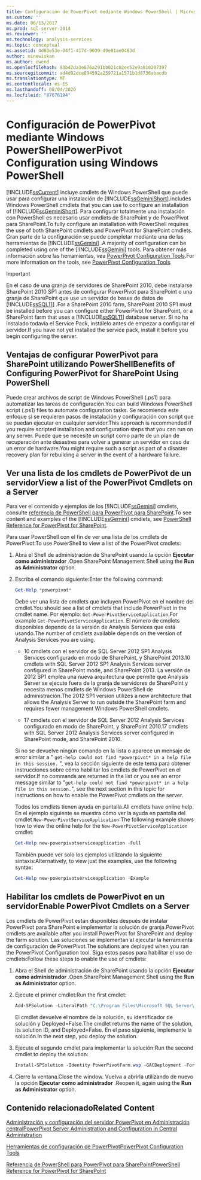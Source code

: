 ```yaml
---
title: Configuración de PowerPivot mediante Windows PowerShell | Microsoft Docs
ms.custom: ''
ms.date: 06/13/2017
ms.prod: sql-server-2014
ms.reviewer: ''
ms.technology: analysis-services
ms.topic: conceptual
ms.assetid: 4d83e53e-04f1-417d-9039-d9e81ae0483d
author: minewiskan
ms.author: owend
ms.openlocfilehash: 83b42da3e676a291bb021c02ee52e9a810207397
ms.sourcegitcommit: ad4d92dce894592a259721a1571b1d8736abacdb
ms.translationtype: MT
ms.contentlocale: es-ES
ms.lasthandoff: 08/04/2020
ms.locfileid: "87676194"
---
```

# <a name="powerpivot-configuration-using-windows-powershell"></a><span data-ttu-id="ebc68-102">Configuración de PowerPivot mediante Windows PowerShell</span><span class="sxs-lookup"><span data-stu-id="ebc68-102">PowerPivot Configuration using Windows PowerShell</span></span>
  [!INCLUDE[ssCurrent](../../includes/sscurrent-md.md)] <span data-ttu-id="ebc68-103">incluye cmdlets de Windows PowerShell que puede usar para configurar una instalación de [!INCLUDE[ssGeminiShort](../../includes/ssgeminishort-md.md)].</span><span class="sxs-lookup"><span data-stu-id="ebc68-103">includes Windows PowerShell cmdlets that you can use to configure an installation of [!INCLUDE[ssGeminiShort](../../includes/ssgeminishort-md.md)].</span></span> <span data-ttu-id="ebc68-104">Para configurar totalmente una instalación con PowerShell es necesario usar cmdlets de SharePoint y de PowerPivot para SharePoint.</span><span class="sxs-lookup"><span data-stu-id="ebc68-104">To fully configure an installation with PowerShell requires the use of both SharePoint cmdlets and PowerPivot for SharePoint cmdlets.</span></span> <span data-ttu-id="ebc68-105">Gran parte de la configuración se puede completar mediante una de las herramientas de [!INCLUDE[ssGemini](../../includes/ssgemini-md.md)] .</span><span class="sxs-lookup"><span data-stu-id="ebc68-105">A majority of configuration can be completed using one of the [!INCLUDE[ssGemini](../../includes/ssgemini-md.md)] tools.</span></span> <span data-ttu-id="ebc68-106">Para obtener más información sobre las herramientas, vea [PowerPivot Configuration Tools](power-pivot-configuration-tools.md).</span><span class="sxs-lookup"><span data-stu-id="ebc68-106">For more information on the tools, see [PowerPivot Configuration Tools](power-pivot-configuration-tools.md).</span></span>  
  
> [!IMPORTANT]  
>  <span data-ttu-id="ebc68-107">En el caso de una granja de servidores de SharePoint 2010, debe instalarse SharePoint 2010 SP1 antes de configurar PowerPivot para SharePoint o una granja de SharePoint que use un servidor de bases de datos de [!INCLUDE[ssSQL11](../../includes/sssql11-md.md)] .</span><span class="sxs-lookup"><span data-stu-id="ebc68-107">For a SharePoint 2010 farm, SharePoint 2010 SP1 must be installed before you can configure either PowerPivot for SharePoint, or a SharePoint farm that uses a [!INCLUDE[ssSQL11](../../includes/sssql11-md.md)] database server.</span></span> <span data-ttu-id="ebc68-108">Si no ha instalado todavía el Service Pack, instálelo antes de empezar a configurar el servidor.</span><span class="sxs-lookup"><span data-stu-id="ebc68-108">If you have not yet installed the service pack, install it before you begin configuring the server.</span></span>  
  
## <a name="benefits-of-configuring-powerpivot-for-sharepoint-using-powershell"></a><span data-ttu-id="ebc68-109">Ventajas de configurar PowerPivot para SharePoint utilizando PowerShell</span><span class="sxs-lookup"><span data-stu-id="ebc68-109">Benefits of Configuring PowerPivot for SharePoint Using PowerShell</span></span>  
 <span data-ttu-id="ebc68-110">Puede crear archivos de script de Windows PowerShell (.ps1) para automatizar las tareas de configuración.</span><span class="sxs-lookup"><span data-stu-id="ebc68-110">You can build Windows PowerShell script (.ps1) files to automate configuration tasks.</span></span> <span data-ttu-id="ebc68-111">Se recomienda este enfoque si se requieren pasos de instalación y configuración con script que se puedan ejecutar en cualquier servidor.</span><span class="sxs-lookup"><span data-stu-id="ebc68-111">This approach is recommended if you require scripted installation and configuration steps that you can run on any server.</span></span> <span data-ttu-id="ebc68-112">Puede que se necesite un script como parte de un plan de recuperación ante desastres para volver a generar un servidor en caso de un error de hardware.</span><span class="sxs-lookup"><span data-stu-id="ebc68-112">You might require such a script as part of a disaster recovery plan for rebuilding a server in the event of a hardware failure.</span></span>  
  
## <a name="view-a-list-of-the-powerpivot-cmdlets-on-a-server"></a><span data-ttu-id="ebc68-113">Ver una lista de los cmdlets de PowerPivot de un servidor</span><span class="sxs-lookup"><span data-stu-id="ebc68-113">View a list of the PowerPivot Cmdlets on a Server</span></span>  
 <span data-ttu-id="ebc68-114">Para ver el contenido y ejemplos de los [!INCLUDE[ssGemini](../../includes/ssgemini-md.md)] cmdlets, consulte [referencia de PowerShell para PowerPivot para SharePoint](/sql/analysis-services/powershell/powershell-reference-for-power-pivot-for-sharepoint).</span><span class="sxs-lookup"><span data-stu-id="ebc68-114">To see content and examples of the [!INCLUDE[ssGemini](../../includes/ssgemini-md.md)] cmdlets, see [PowerShell Reference for PowerPivot for SharePoint](/sql/analysis-services/powershell/powershell-reference-for-power-pivot-for-sharepoint).</span></span>  
  
 <span data-ttu-id="ebc68-115">Para usar PowerShell con el fin de ver una lista de los cmdlets de PowerPivot:</span><span class="sxs-lookup"><span data-stu-id="ebc68-115">To use PowerShell to view a list of the PowerPivot cmdlets:</span></span>  
  
1.  <span data-ttu-id="ebc68-116">Abra el Shell de administración de SharePoint usando la opción **Ejecutar como administrador** .</span><span class="sxs-lookup"><span data-stu-id="ebc68-116">Open SharePoint Management Shell using the **Run as Administrator** option.</span></span>  
  
2.  <span data-ttu-id="ebc68-117">Escriba el comando siguiente:</span><span class="sxs-lookup"><span data-stu-id="ebc68-117">Enter the following command:</span></span>  
  
    ```powershell
    Get-Help *powerpivot*  
    ```  
  
     <span data-ttu-id="ebc68-118">Debe ver una lista de cmdlets que incluyen PowerPivot en el nombre del cmdlet.</span><span class="sxs-lookup"><span data-stu-id="ebc68-118">You should see a list of cmdlets that include PowerPivot in the cmdlet name.</span></span> <span data-ttu-id="ebc68-119">Por ejemplo: `Get-PowerPivotServiceApplication`.</span><span class="sxs-lookup"><span data-stu-id="ebc68-119">For example `Get-PowerPivotServiceApplication`.</span></span> <span data-ttu-id="ebc68-120">El número de cmdlets disponibles depende de la versión de Analysis Services que está usando.</span><span class="sxs-lookup"><span data-stu-id="ebc68-120">The number of cmdlets available depends on the version of Analysis Services you are using.</span></span>  
  
    -   <span data-ttu-id="ebc68-121">10 cmdlets con el servidor de SQL Server 2012 SP1 Analysis Services configurado en modo de SharePoint, y SharePoint 2013.</span><span class="sxs-lookup"><span data-stu-id="ebc68-121">10 cmdlets with SQL Server 2012 SP1 Analysis Services server configured in SharePoint mode, and SharePoint 2013.</span></span> <span data-ttu-id="ebc68-122">La versión de 2012 SP1 emplea una nueva arquitectura que permite que Analysis Server se ejecute fuera de la granja de servidores de SharePoint y necesita menos cmdlets de Windows PowerShell de administración.</span><span class="sxs-lookup"><span data-stu-id="ebc68-122">The 2012 SP1 version utilizes a new architecture that allows the Analysis Server to run outside the SharePoint farm and requires fewer management Windows PowerShell cmdlets.</span></span>  
  
    -   <span data-ttu-id="ebc68-123">17 cmdlets con el servidor de SQL Server 2012 Analysis Services configurado en modo de SharePoint, y SharePoint 2010.</span><span class="sxs-lookup"><span data-stu-id="ebc68-123">17 cmdlets with SQL Server 2012 Analysis Services server configured in SharePoint mode, and SharePoint 2010.</span></span>  
  
     <span data-ttu-id="ebc68-124">Si no se devuelve ningún comando en la lista o aparece un mensaje de error similar a " `get-help could not find *powerpivot* in a help file in this session.` ", vea la sección siguiente de este tema para obtener instrucciones sobre cómo habilitar los cmdlets de PowerPivot en el servidor.</span><span class="sxs-lookup"><span data-stu-id="ebc68-124">If no commands are returned in the list or you see an error message similar to "`get-help could not find *powerpivot* in a help file in this session.`", see the next section in this topic for instructions on how to enable the PowerPivot cmdlets on the server.</span></span>  
  
     <span data-ttu-id="ebc68-125">Todos los cmdlets tienen ayuda en pantalla.</span><span class="sxs-lookup"><span data-stu-id="ebc68-125">All cmdlets have online help.</span></span> <span data-ttu-id="ebc68-126">En el ejemplo siguiente se muestra cómo ver la ayuda en pantalla del cmdlet `New-PowerPivotServiceApplication`:</span><span class="sxs-lookup"><span data-stu-id="ebc68-126">The following example shows how to view the online help for the `New-PowerPivotServiceApplication` cmdlet:</span></span>  
  
    ```powershell
    Get-Help new-powerpivotserviceapplication -Full  
    ```  
  
     <span data-ttu-id="ebc68-127">También puede ver solo los ejemplos utilizando la siguiente sintaxis:</span><span class="sxs-lookup"><span data-stu-id="ebc68-127">Alternatively, to view just the examples, use the following syntax:</span></span>  
  
    ```powershell
    Get-Help new-powerpivotserviceapplication -Example  
    ```  
  
## <a name="enable-powerpivot-cmdlets-on-a-server"></a><span data-ttu-id="ebc68-128">Habilitar los cmdlets de PowerPivot en un servidor</span><span class="sxs-lookup"><span data-stu-id="ebc68-128">Enable PowerPivot Cmdlets on a Server</span></span>  
 <span data-ttu-id="ebc68-129">Los cmdlets de PowerPivot están disponibles después de instalar PowerPivot para SharePoint e implementar la solución de granja.</span><span class="sxs-lookup"><span data-stu-id="ebc68-129">PowerPivot cmdlets are available after you install PowerPivot for SharePoint and deploy the farm solution.</span></span> <span data-ttu-id="ebc68-130">Las soluciones se implementan al ejecutar la herramienta de configuración de PowerPivot.</span><span class="sxs-lookup"><span data-stu-id="ebc68-130">The solutions are deployed when you ran the PowerPivot Configuration tool.</span></span> <span data-ttu-id="ebc68-131">Siga estos pasos para habilitar el uso de cmdlets:</span><span class="sxs-lookup"><span data-stu-id="ebc68-131">Follow these steps to enable the use of cmdlets:</span></span>  
  
1.  <span data-ttu-id="ebc68-132">Abra el Shell de administración de SharePoint usando la opción **Ejecutar como administrador** .</span><span class="sxs-lookup"><span data-stu-id="ebc68-132">Open SharePoint Management Shell using the **Run as Administrator** option.</span></span>  
  
2.  <span data-ttu-id="ebc68-133">Ejecute el primer cmdlet:</span><span class="sxs-lookup"><span data-stu-id="ebc68-133">Run the first cmdlet:</span></span>  
  
    ```powershell
    Add-SPSolution -LiteralPath "C:\Program Files\Microsoft SQL Server\110\Tools\PowerPivotTools\ConfigurationTool\Resources\PowerPivotFarm.wsp"  
    ```  
  
     <span data-ttu-id="ebc68-134">El cmdlet devuelve el nombre de la solución, su identificador de solución y Deployed=False.</span><span class="sxs-lookup"><span data-stu-id="ebc68-134">The cmdlet returns the name of the solution, its solution ID, and Deployed=False.</span></span> <span data-ttu-id="ebc68-135">En el paso siguiente, implemente la solución.</span><span class="sxs-lookup"><span data-stu-id="ebc68-135">In the next step, you deploy the solution.</span></span>  
  
3.  <span data-ttu-id="ebc68-136">Ejecute el segundo cmdlet para implementar la solución:</span><span class="sxs-lookup"><span data-stu-id="ebc68-136">Run the second cmdlet to deploy the solution:</span></span>  
  
    ```powershell
    Install-SPSolution -Identity PowerPivotFarm.wsp -GACDeployment -Force  
    ```  
  
4.  <span data-ttu-id="ebc68-137">Cierre la ventana.</span><span class="sxs-lookup"><span data-stu-id="ebc68-137">Close the window.</span></span> <span data-ttu-id="ebc68-138">Vuelva a abrirla utilizando de nuevo la opción **Ejecutar como administrador** .</span><span class="sxs-lookup"><span data-stu-id="ebc68-138">Reopen it, again using the **Run as Administrator** option.</span></span>  
  
## <a name="related-content"></a><span data-ttu-id="ebc68-139">Contenido relacionado</span><span class="sxs-lookup"><span data-stu-id="ebc68-139">Related Content</span></span>  
 [<span data-ttu-id="ebc68-140">Administración y configuración del servidor PowerPivot en Administración central</span><span class="sxs-lookup"><span data-stu-id="ebc68-140">PowerPivot Server Administration and Configuration in Central Administration</span></span>](power-pivot-server-administration-and-configuration-in-central-administration.md)  
  
 [<span data-ttu-id="ebc68-141">Herramientas de configuración de PowerPivot</span><span class="sxs-lookup"><span data-stu-id="ebc68-141">PowerPivot Configuration Tools</span></span>](power-pivot-configuration-tools.md)  
  
 [<span data-ttu-id="ebc68-142">Referencia de PowerShell para PowerPivot para SharePoint</span><span class="sxs-lookup"><span data-stu-id="ebc68-142">PowerShell Reference for PowerPivot for SharePoint</span></span>](/sql/analysis-services/powershell/powershell-reference-for-power-pivot-for-sharepoint)  
